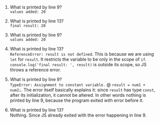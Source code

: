 1. What is printed by line 9?\
    `values added: 20`

2. What is printed by line 13?\
    `final result: 20`

3. What is printed by line 9?\
    `values added: 20`

4. What is printed by line 13?\
    `ReferenceError: result is not defined`. This is because we are using `let` for `result`. It restricts the variable to be only in the scope of `if`. `console.log('final result: ', result)` is outside its scope, so JS throws a reference error.

5. What is printed by line 9?\
    `TypeError: Assignment to constant variable.` @ `result = num1 + num2;`. The error itself basically explains it: since `result` has type `const`, after its initialization, it cannot be altered. In other words nothing is printed by line 9, because the program exited with error before it.

6. What is printed by line 13?\
    Nothing. Since JS already exited with the error happening in line 9.